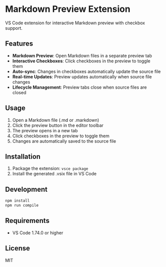 # Markdown Preview Extension

VS Code extension for interactive Markdown preview with checkbox support.

## Features

- **Markdown Preview**: Open Markdown files in a separate preview tab
- **Interactive Checkboxes**: Click checkboxes in the preview to toggle them
- **Auto-sync**: Changes in checkboxes automatically update the source file
- **Real-time Updates**: Preview updates automatically when source file changes
- **Lifecycle Management**: Preview tabs close when source files are closed

## Usage

1. Open a Markdown file (.md or .markdown)
2. Click the preview button in the editor toolbar
3. The preview opens in a new tab
4. Click checkboxes in the preview to toggle them
5. Changes are automatically saved to the source file

## Installation

1. Package the extension: `vsce package`
2. Install the generated .vsix file in VS Code

## Development

```bash
npm install
npm run compile
```

## Requirements

- VS Code 1.74.0 or higher

## License

MIT